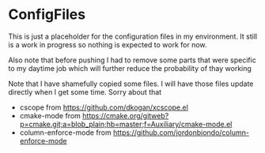 # ConfigFiles
This is just a placeholder for the configuration files in my environment.
It still is a work in progress so nothing is expected to work for now.

Also note that before pushing I had to remove some parts that were specific to my daytime job which will further reduce the probability of thay working

Note that I have shamefully copied some files. I will have those files update directly when I get some time. Sorry about that

* cscope from https://github.com/dkogan/xcscope.el
* cmake-mode from https://cmake.org/gitweb?p=cmake.git;a=blob_plain;hb=master;f=Auxiliary/cmake-mode.el
* column-enforce-mode from https://github.com/jordonbiondo/column-enforce-mode